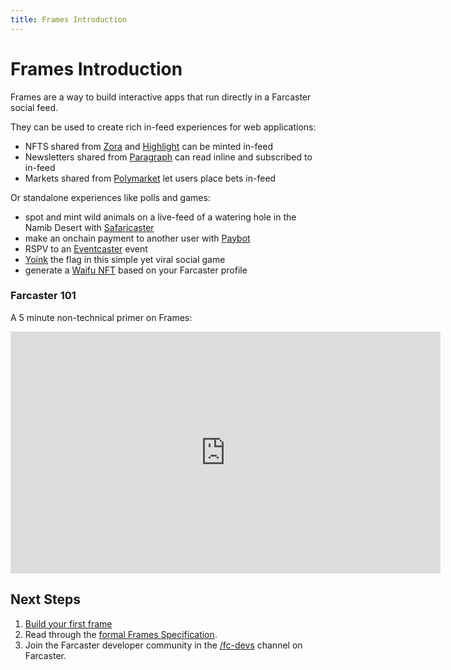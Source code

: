 ```yaml
---
title: Frames Introduction
---
```


# Frames Introduction

Frames are a way to build interactive apps that run directly in a Farcaster
social feed.

They can be used to create rich in-feed experiences for web applications:

- NFTS shared from [Zora](https://zora.co/) and [Highlight](https://highlight.xyz/) can be minted in-feed
- Newsletters shared from [Paragraph](https://paragraph.xyz/) can read inline and subscribed to in-feed
- Markets shared from [Polymarket](https://polymarket.com/) let users place bets in-feed

Or standalone experiences like polls and games:

- spot and mint wild animals on a live-feed of a watering hole in the Namib Desert with [Safaricaster](https://warpcast.com/mattkim/0x3d165bb8)
- make an onchain payment to another user with [Paybot](https://app.paycaster.co)
- RSPV to an [Eventcaster](https://warpcast.com/toadyhawk.eth/0xcb4aefe8) event
- [Yoink](https://warpcast.com/horsefacts.eth/0x70019199) the flag in this simple yet viral social game
- generate a [Waifu NFT](https://warpcast.com/horsefacts.eth/0xbc7d33ca) based on your Farcaster profile

### Farcaster 101

A 5 minute non-technical primer on Frames:

<iframe width="688" height="387" src="https://www.youtube.com/embed/rp9X8rAPzPM?si=aXLuh4BBonkm4pKj" title="YouTube video player" frameborder="0" allow="accelerometer; autoplay; clipboard-write; encrypted-media; gyroscope; picture-in-picture; web-share" referrerpolicy="strict-origin-when-cross-origin" allowfullscreen></iframe>

## Next Steps

1. [Build your first frame](./getting-started)
2. Read through the [formal Frames Specification](./spec).
3. Join the Farcaster developer community in the [/fc-devs](https://warpcast.com/~/channel/fc-devs) channel on Farcaster.
